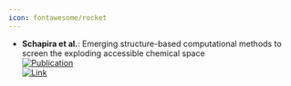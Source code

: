 ```yaml
---
icon: fontawesome/rocket
---
```


- **Schapira et al.**: Emerging structure-based computational methods to screen the exploding accessible chemical space  
	[![Publication](https://img.shields.io/badge/Publication-Citations:1-blue?style=for-the-badge&logo=bookstack)](https://doi.org/10.1016/j.sbi.2024.102812)  
	[![Link](https://img.shields.io/badge/Link-offline-red?style=for-the-badge&logo=xamarin&logoColor=red)](https://www.sciencedirect.com/science/article/pii/S0959440X24000393?via%3Dihub)  
